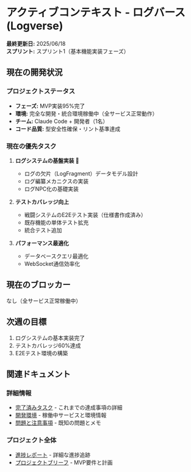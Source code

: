 # アクティブコンテキスト - ログバース (Logverse)

**最終更新日:** 2025/06/18  
**スプリント:** スプリント1（基本機能実装フェーズ）

## 現在の開発状況

### プロジェクトステータス
- **フェーズ:** MVP実装95%完了
- **環境:** 完全な開発・統合環境稼働中（全サービス正常動作）
- **チーム:** Claude Code + 開発者（1名）
- **コード品質:** 型安全性確保・リント基準達成

### 現在の優先タスク
1. **ログシステムの基盤実装** 🎯
   - ログの欠片（LogFragment）データモデル設計
   - ログ編纂メカニクスの実装
   - ログNPC化の基礎実装

2. **テストカバレッジ向上**
   - 戦闘システムのE2Eテスト実装（仕様書作成済み）
   - 既存機能の単体テスト拡充
   - 統合テスト追加

3. **パフォーマンス最適化**
   - データベースクエリ最適化
   - WebSocket通信効率化

## 現在のブロッカー
なし（全サービス正常稼働中）

## 次週の目標
1. ログシステムの基本実装完了
2. テストカバレッジ60%達成
3. E2Eテスト環境の構築

## 関連ドキュメント

### 詳細情報
- [完了済みタスク](./completedTasks.md) - これまでの達成事項の詳細
- [開発環境](./developmentEnvironment.md) - 稼働中サービスと環境情報
- [問題と注意事項](./issuesAndNotes.md) - 既知の問題とメモ

### プロジェクト全体
- [進捗レポート](../progressReports/index.md) - 詳細な進捗追跡
- [プロジェクトブリーフ](../projectbrief.md) - MVP要件と計画